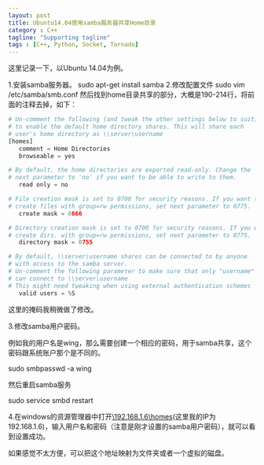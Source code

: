```yaml
---
layout: post
title: Ubuntu14.04使用samba服务器共享Home目录
category : C++
tagline: "Supporting tagline"
tags : [C++, Python, Socket, Tornado]
---
```

这里记录一下，以Ubuntu 14.04为例。
   
  1.安装samba服务器。
     sudo apt-get install samba
   2.修改配置文件
     sudo vim /etc/samba/smb.conf
   然后找到home目录共享的部分，大概是190-214行，将前面的注释去掉，如下：
  

```Python
# Un-comment the following (and tweak the other settings below to suit)
# to enable the default home directory shares. This will share each
# user's home directory as \\server\username
[homes]
   comment = Home Directories
   browseable = yes

# By default, the home directories are exported read-only. Change the
# next parameter to 'no' if you want to be able to write to them.
   read only = no

# File creation mask is set to 0700 for security reasons. If you want to
# create files with group=rw permissions, set next parameter to 0775.
   create mask = 0666

# Directory creation mask is set to 0700 for security reasons. If you want to
# create dirs. with group=rw permissions, set next parameter to 0775.
   directory mask = 0755

# By default, \\server\username shares can be connected to by anyone
# with access to the samba server.
# Un-comment the following parameter to make sure that only "username"
# can connect to \\server\username
# This might need tweaking when using external authentication schemes
   valid users = %S
```
		



这里的掩码我稍微做了修改。


 


3.修改samba用户密码。


例如我的用户名是wing，那么需要创建一个相应的密码，用于samba共享，这个密码跟系统账户那个是不同的。



  sudo smbpasswd -a wing



然后重启samba服务



  sudo service smbd restart



4.在windows的资源管理器中打开<a href="file://\\192.168.1.6\homes">\\192.168.1.6\homes</a>(这里我的IP为192.168.1.6)，输入用户名和密码（注意是刚才设置的samba用户密码），就可以看到设置成功。


 


如果感觉不太方便，可以把这个地址映射为文件夹或者一个虚拟的磁盘。

			